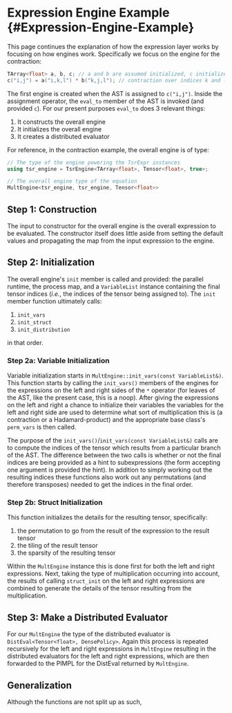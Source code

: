 # Expression Engine Example {#Expression-Engine-Example}

This page continues the explanation of how the expression layer works by
focusing on how engines work. Specifically we focus on the engine for the
contraction:

```.cpp
TArray<float> a, b, c; // a and b are assumed initialized, c initialized below
c("i,j") = a("i,k,l") * b("k,j,l"); // contraction over indices k and l
```

The first engine is created when the AST is assigned to `c("i,j")`. Inside the
assignment operator, the `eval_to` member of the AST is invoked (and provided
`c`). For our present purposes `eval_to` does 3 relevant things:

1. It constructs the overall engine
2. It initializes the overall engine
3. It creates a distributed evaluator

For reference, in the contraction example, the overall engine is of type:

```.cpp
// The type of the engine powering the TsrExpr instances
using tsr_engine = TsrEngine<TArray<float>, Tensor<float>, true>;

// The overall engine type of the equation
MultEngine<tsr_engine, tsr_engine, Tensor<float>>
```

## Step 1: Construction

The input to constructor for the overall engine is the overall expression to be
evaluated. The constructor itself does little aside from setting the default
values and propagating the  map from the
input expression to the engine.

## Step 2: Initialization

The overall engine's `init` member is called and provided: the parallel runtime,
the process map, and a `VariableList` instance containing the final tensor
indices (*i.e.*, the indices of the tensor being assigned to). The `init`
member function ultimately calls:

1. `init_vars`
2. `init_struct`
3. `init_distribution`

in that order.


### Step 2a: Variable Initialization

Variable initialization starts in `MultEngine::init_vars(const VariableList&)`.
This function starts by calling the `init_vars()` members of the engines for the
expressions on the left and right sides of the `*` operator (for leaves of the
AST, like the present case, this is a noop). After giving the expressions on the
left and right a chance to initialize their variables the variables for the left
and right side are used to determine what sort of multiplication this is (a
contraction or a Hadamard-product) and the appropriate base class's `perm_vars`
is then called.

The purpose of the `init_vars()`/`init_vars(const VariableList&)` calls are to
compute the indices of the tensor which results from a particular branch of the
AST. The difference between the two calls is whether or not the final indices
are being provided as a hint to subexpressions (the form accepting one argument
is provided the hint). In addition to simply working out the resulting indices
these functions also work out any permutations (and therefore transposes) needed
to get the indices in the final order.

### Step 2b: Struct Initialization

This function initializes the details for the resulting tensor, specifically:

1. the permutation to go from the result of the expression to the result tensor
2. the tiling of the result tensor
3. the sparsity of the resulting tensor

Within the `MultEngine` instance this is done first for both the left and right
expressions. Next, taking the type of multiplication occurring into account, the
results of calling `struct_init` on the left and right expressions are combined
to generate the details of the tensor resulting from the multiplication.

## Step 3: Make a Distributed Evaluator

For our `MultEngine` the type of the distributed evaluator is
`DistEval<Tensor<float>, DensePolicy>`. Again this process is repeated
recursively for the left and right expressions in `MultEngine` resulting in the
distributed evaluators for the left and right expressions, which are then
forwarded to the PIMPL for the DistEval returned by `MultEngine`.

## Generalization

Although the functions are not split up as such,


